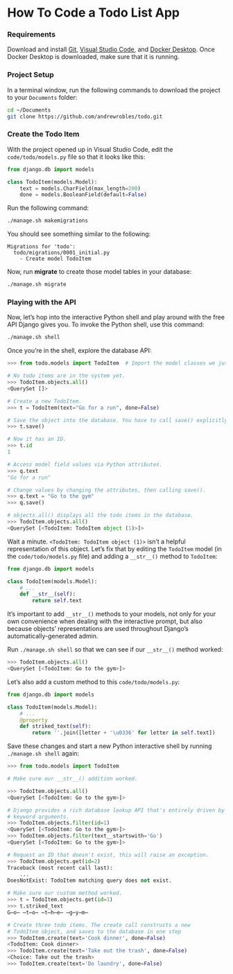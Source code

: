# How To Code a Todo List App


### Requirements

Download and install [Git](https://git-scm.com/downloads), [Visual Studio Code](https://code.visualstudio.com/), and [Docker Desktop](https://www.docker.com/). Once Docker Desktop is downloaded, make sure that it is running.

### Project Setup

In a terminal window, run the following commands to download the project to your `Documents` folder:
```bash
cd ~/Documents
git clone https://github.com/andrewrobles/todo.git
```

### Create the Todo Item

With the project opened up in Visual Studio Code, edit the `code/todo/models.py` file so that it looks like this:

```python
from django.db import models

class TodoItem(models.Model):
    text = models.CharField(max_length=200)
    done = models.BooleanField(default=False)
```

Run the following command:
```bash
./manage.sh makemigrations
```

You should see something similar to the following:
```
Migrations for 'todo':
  todo/migrations/0001_initial.py
    - Create model TodoItem
```

Now, run **migrate** to create those model tables in your database:

```bash
./manage.sh migrate
```

### Playing with the API

Now, let’s hop into the interactive Python shell and play around with the free API Django gives you. To invoke the Python shell, use this command:

```bash
./manage.sh shell
```

Once you’re in the shell, explore the database API:

```python
>>> from todo.models import TodoItem  # Import the model classes we just wrote.

# No todo items are in the system yet.
>>> TodoItem.objects.all()
<QuerySet []>

# Create a new TodoItem.
>>> t = TodoItem(text="Go for a run", done=False)

# Save the object into the database. You have to call save() explicitly.
>>> t.save()

# Now it has an ID.
>>> t.id
1

# Access model field values via Python attributes.
>>> q.text
"Go for a run"

# Change values by changing the attributes, then calling save().
>>> q.text = "Go to the gym"
>>> q.save()

# objects.all() displays all the todo items in the database.
>>> TodoItem.objects.all()
<QuerySet [<TodoItem: TodoItem object (1)>]>
```

Wait a minute. `<TodoItem: TodoItem object (1)>` isn’t a helpful representation of this object. Let’s fix that by editing the `TodoItem` model (in the ``code/todo/models.py`` file) and adding a `__str__()` method to `TodoItem`:

```python
from django.db import models

class TodoItem(models.Model):
    # ...
    def __str__(self):
        return self.text
```

It’s important to add `__str__()` methods to your models, not only for your own convenience when dealing with the interactive prompt, but also because objects’ representations are used throughout Django’s automatically-generated admin.

Run `./manage.sh shell` so that we can see if our `__str__()` method worked:

```python
>>> TodoItem.objects.all()
<QuerySet [<TodoItem: Go to the gym>]>
```

Let’s also add a custom method to this `code/todo/models.py`:


```python
from django.db import models

class TodoItem(models.Model):
    # ...
    @property
    def striked_text(self):
        return ''.join([letter + '\u0336' for letter in self.text])
```

Save these changes and start a new Python interactive shell by running `./manage.sh shell` again:

```python
>>> from todo.models import TodoItem

# Make sure our __str__() addition worked.

>>> TodoItem.objects.all()
<QuerySet [<TodoItem: Go to the gym>]>

# Django provides a rich database lookup API that's entirely driven by
# keyword arguments.
>>> TodoItem.objects.filter(id=1)
<QuerySet [<TodoItem: Go to the gym>]>
>>> TodoItem.objects.filter(text__startswith='Go')
<QuerySet [<TodoItem: Go to the gym>]>

# Request an ID that doesn't exist, this will raise an exception.
>>> TodoItem.objects.get(id=2)
Traceback (most recent call last):
    ...
DoesNotExist: TodoItem matching query does not exist.

# Make sure our custom method worked.
>>> t = TodoItem.objects.get(id=1)
>>> t.striked_text
G̶o̶ ̶t̶o̶ ̶t̶h̶e̶ ̶g̶y̶m̶

# Create three todo items. The create call constructs a new
# TodoItem object, and saves to the database in one step
>>> TodoItem.create(text='Cook dinner', done=False)
<TodoItem: Cook dinner>
>>> TodoItem.create(text='Take out the trash', done=False)
<Choice: Take out the trash>
>>> TodoItem.create(text='Do laundry', done=False)
```

